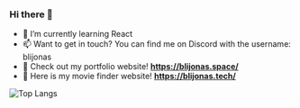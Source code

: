 ### Hi there 👋

- 🌱 I’m currently learning React
- 📫 Want to get in touch? You can find me on Discord with the username: blijonas
- 📄 Check out my portfolio website! **https://blijonas.space/**
- 🎥 Here is my movie finder website! **https://blijonas.tech/**

![Top Langs](https://github-readme-stats.vercel.app/api/top-langs/?username=balionelis&layout=compact&theme=dark)
<!--
**Balionelis/Balionelis** is a ✨ _special_ ✨ repository because its `README.md` (this file) appears on your GitHub profile.

Here are some ideas to get you started:

- 🔭 I’m currently working on ...
- 🌱 I’m currently learning ...
- 👯 I’m looking to collaborate on ...
- 🤔 I’m looking for help with ...
- 💬 Ask me about ...
- 📫 How to reach me: ...
- 😄 Pronouns: ...
- ⚡ Fun fact: ...
-->
